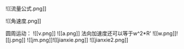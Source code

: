 ![[流量公式.png]]

![[角速度.png]]

圆周运动：
![[v.png]]
![[a.png]] 法向加速度还可以等于w^2*R'
![[w.png]]![[j.png]]
![[jm.png]]![[jianxie.png]]
![[jianxie2.png]]